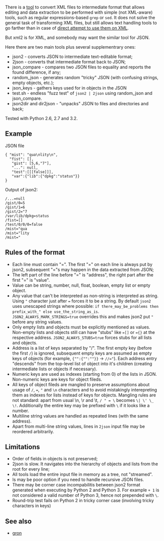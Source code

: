 There is a [tool](http://www.ofb.net/~egnor/xml2/) to convert XML files to 
intermediate format that allows editing and data extraction to be performed 
with simple (not XML-aware) tools, such as regular expressions-based `grep` 
or `sed`. It does not solve the general task of transforming XML files, but 
still allows text handling tools to go farther than in case of 
[direct attempt to use them on XML](http://stackoverflow.com/questions/1732348/regex-match-open-tags-except-xhtml-self-contained-tags).

But xml2 is for XML, and somebody may want the similar tool for JSON.

Here there are two main tools plus several supplementrary ones:

* json2 - converts JSON to intermediate text-editable format;
* 2json - converts that intermediate format back to JSON;
* json_compare - compares two JSON files to equality and reports the found difference, if any;
* random_json - generates random "tricky" JSON (with confusing strings, empty objects, etc.);
* json_keys - gathers keys used for in objects in the JSON
* test.sh - endless "fuzz test" of `json2 | 2json` using random_json and json_compare.
* json2dir and dir2json - "unpacks" JSON to files and directories and back;

Tested with Python 2.6, 2.7 and 3.2.

Example
---

JSON file

```
{ "mist": "qua\nlity\n",
  "fist": [],
   "gist": [5,6,"7"],
   "...": null,
   "test":[[[false]]],
   "var":{"lib":{"dpkg":"status"}}
}
```

Output of json2:

```
/...=null
/gist/0=5
/gist/1=6
/gist/2="7
/var/lib/dpkg=status
/fist=[]
/test/0/0/0=false
/mist="qua
/mist="lity
/mist="
```

Rules of the format
---

* Each line must contain "=". The first "=" on each line is always put by 
json2, 
subsequent "="s may happen in the data extracted from JSON;
* The left part of the line before "=" is "address", the right part after the 
first 
"=" is "value".
* Value can be string, number, null, float, boolean, empty list or empty object.
* Any value that can't be interpreted as non-string is interpreted as string. 
Using `"` character just after `=` forces it to be a string. By default `json2` 
uses unescaped strings where possible: `if there_may_be_problems then 
prefix_with_" else use_the_string_as_is`. `JSON2_ALWAYS_MARK_STRINGS=true` 
overrides this and makes json2 put `"` before any string values.
* Only empty lists and objects must be explicitly mentioned as values. Non-empty 
lists and objects still can have "stubs" like `=[]` or `={}` at the respective 
address. `JSON2_ALWAYS_STUBS=true` forces stubs for all lists and objects.
* Address is a list of keys separated by "/". The first empty key (before the 
first `/`) is ignored, subsequent empty keys are assumed as empty keys of 
objects (for example, `{"":{"":""}}` -> `//="`). Each address entry "descends" 
from the top-level list of object into it's children (creating intermediate 
lists or objects if necessary).
* Numeric keys are used as indexes (starting from 0) of the lists in JSON. 
Non-numeric keys are keys for object fileds.
* All keys of object fileds are mangled to preserve assumptions about usage of 
`/`, `=`, `"` and `\n`  characters and to avoid mistakingly interepreting them
as indexes for lists instead of keys for objects. Mangling rules are not 
standard: apart from usual \n, \r and \t, `/ " = \` becomes `\| \' \_ \!`. 
Additionally the entire key may be prefixed with `\` if it looks like a number.
* Multiline string values are handled as repeated lines (with the same address).
* Apart from multi-line string values, lines in `2json` input file may be reordered arbitrarily.

Limitations
---

* Order of fields in objects is not preserved;
* 2json is slow. It navigates into the hierarchy of objects and lists from the 
root for every line;
* All tools load the entire input file in memory as a tree, 
not "streamed".
* Is may be poor option if you need to handle recursive JSON files.
* There may be corner case incompabilitis between json2 format generated when executing by Python 2 and Python 3. For example `+ 1` is not considered a valid number of Python 3, hence not prepended with `\`.
* Round-trip test fails on Python 2 in tricky corner case (involving tricky characters in keys) 

See also
---

* [gron](https://github.com/tomnomnom/gron)
